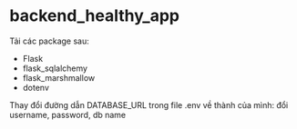 # backend_healthy_app

Tải các package sau: 
+ Flask
+ flask_sqlalchemy
+ flask_marshmallow
+ dotenv

Thay đổi đường dẫn DATABASE_URL trong file .env về thành của mình: đổi username, password, db name
